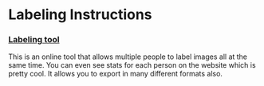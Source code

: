# Labeling Instructions

### [Labeling tool](https://labelbox.com/)
This is an online tool that allows multiple people to label images all at the same time. You can even see stats for each person on the website which is pretty cool. It allows you to export in many different formats also. 

